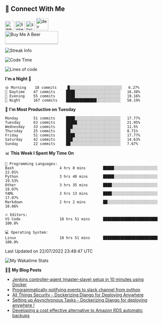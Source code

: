 ## :speech_balloon: Connect With Me
[<img src='https://cdn.jsdelivr.net/npm/simple-icons@3.0.1/icons/cloudbees.svg' alt='website' height='30'>](https://ashiqur-rahman-buet16.herokuapp.com/)
[<img src='https://cdn.jsdelivr.net/npm/simple-icons@3.0.1/icons/linkedin.svg' alt='linkedin' height='30'>](https://www.linkedin.com/in/ashiq-buet16/)
[<img src='https://cdn.jsdelivr.net/npm/simple-icons@3.0.1/icons/stackoverflow.svg' alt='stackoverflow' height='30'>](https://stackoverflow.com/users/10498418/because-im-batman)
[<img src='https://cdn.jsdelivr.net/npm/simple-icons@3.0.1/icons/dev-dot-to.svg' alt='dev' height='40'>](https://dev.to/ashiqursuperfly)  
<a href="https://www.buymeacoffee.com/ashiqurrahman" target="_blank"><img src="https://www.buymeacoffee.com/assets/img/custom_images/orange_img.png" alt="Buy Me A Beer" style="height: 41px !important;width: 174px !important;box-shadow: 0px 3px 2px 0px rgba(190, 190, 190, 0.5) !important;-webkit-box-shadow: 0px 3px 2px 0px rgba(190, 190, 190, 0.5) !important;" ></a>
<!--
[<img src='https://cdn.jsdelivr.net/npm/simple-icons@3.0.1/icons/instagram.svg' alt='instagram' height='40'>](https://www.instagram.com/ashiqursuperfly/)
[<img src='https://cdn.jsdelivr.net/npm/simple-icons@3.0.1/icons/github.svg' alt='github' height='40'>](https://github.com/ashiqursuperfly)  
-->
![Streak Info](https://github-readme-streak-stats.herokuapp.com/?user=ashiqursuperfly)

<!--START_SECTION:waka-->
![Code Time](http://img.shields.io/badge/Code%20Time-782%20hrs%2020%20mins-blue)

![Lines of code](https://img.shields.io/badge/From%20Hello%20World%20I%27ve%20Written-278%20Thousand%20lines%20of%20code-blue)

**I'm a Night 🦉** 

```text
🌞 Morning    18 commits     █░░░░░░░░░░░░░░░░░░░░░░░░   6.27% 
🌆 Daytime    47 commits     ████░░░░░░░░░░░░░░░░░░░░░   16.38% 
🌃 Evening    55 commits     ████░░░░░░░░░░░░░░░░░░░░░   19.16% 
🌙 Night      167 commits    ██████████████░░░░░░░░░░░   58.19%

```
📅 **I'm Most Productive on Tuesday** 

```text
Monday       51 commits     ████░░░░░░░░░░░░░░░░░░░░░   17.77% 
Tuesday      63 commits     █████░░░░░░░░░░░░░░░░░░░░   21.95% 
Wednesday    33 commits     ███░░░░░░░░░░░░░░░░░░░░░░   11.5% 
Thursday     25 commits     ██░░░░░░░░░░░░░░░░░░░░░░░   8.71% 
Friday       51 commits     ████░░░░░░░░░░░░░░░░░░░░░   17.77% 
Saturday     42 commits     ███░░░░░░░░░░░░░░░░░░░░░░   14.63% 
Sunday       22 commits     ██░░░░░░░░░░░░░░░░░░░░░░░   7.67%

```


📊 **This Week I Spent My Time On** 

```text
💬 Programming Languages: 
Bash                     4 hrs 8 mins        █████░░░░░░░░░░░░░░░░░░░░   22.01% 
Python                   3 hrs 40 mins       █████░░░░░░░░░░░░░░░░░░░░   19.53% 
Other                    3 hrs 35 mins       ████░░░░░░░░░░░░░░░░░░░░░   19.07% 
YAML                     3 hrs 13 mins       ████░░░░░░░░░░░░░░░░░░░░░   17.07% 
Markdown                 2 hrs 2 mins        ██░░░░░░░░░░░░░░░░░░░░░░░   10.86%

🔥 Editors: 
VS Code                  18 hrs 51 mins      █████████████████████████   100.0%

💻 Operating System: 
Linux                    18 hrs 51 mins      █████████████████████████   100.0%

```


 Last Updated on 22/07/2022 23:48:47 UTC
<!--END_SECTION:waka-->

![My Wakatime Stats](https://github-readme-stats.vercel.app/api/wakatime?username=ashiqursuperfly&layout=compact)

✍🏻 **My Blog Posts** 
<!-- BLOG-POST-LIST:START -->
- [Jenkins controller-agent &lpar;master-slave&rpar; setup in 10 minutes using Docker](https://dev.to/ashiqursuperfly/jenkins-controller-agent-master-slave-setup-in-10-minutes-using-docker-2a78)
- [Programmatically notifying events to slack channel from python](https://dev.to/ashiqursuperfly/programmatically-notifying-events-to-slack-channel-from-python-1oik)
- [All Things Security - Dockerizing Django for Deploying Anywhere](https://dev.to/ashiqursuperfly/all-things-security-dockerizing-django-for-deploying-anywhere-5eo2)
- [Setting up Asynchronous Tasks - Dockerizing Django for deploying anywhere !](https://dev.to/ashiqursuperfly/setting-up-asynchronous-tasks-32f0)
- [Developing a cost effective alternative to Amazon RDS automatic backups](https://dev.to/ashiqursuperfly/cost-effective-alternative-to-amazon-rds-database-backups-1ll5)
<!-- BLOG-POST-LIST:END -->

<!-- ![Top Langs](https://github-readme-stats.vercel.app/api/top-langs/?username=ashiqursuperfly&layout=compact) -->
<!--
![Ashiqur's Stats](https://github-readme-stats.vercel.app/api?username=ashiqursuperfly&show_icons=true&theme=nord&count_private=true)
![Top Langs](https://github-readme-stats.vercel.app/api/top-langs/?username=ashiqursuperfly&layout=compact&theme=radical)
![Profile views](https://gpvc.arturio.dev/ashiqursuperfly)
Here are some ideas to get you started:

- 🔭 I’m currently working on ...
- 🌱 I’m currently learning ...
- 👯 I’m looking to collaborate on ...
- 🤔 I’m looking for help with ...
- 💬 Ask me about ...
- 📫 How to reach me: ...
- 😄 Pronouns: ...
- ⚡ Fun fact: ...
-->
